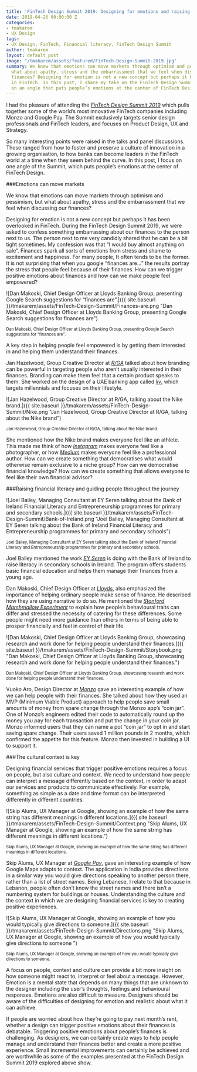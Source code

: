 ```yaml
---
title: 'FinTech Design Summit 2019: Designing for emotions and raising financial literacy'
date: 2019-04-26 00:00:00 Z
categories:
- tmakarem
- UX Design
tags:
- UX Design, FinTech, Financial literacy, FinTech Design Summit
author: tmakarem
layout: default_post
image: "/tmakarem/assets/featured/FinTech-Design-Summit-2019.jpg"
summary: We know that emotions can move markets through optimism and pessimism but
  what about apathy, stress and the embarrassment that we feel when discussing our
  finances? Designing for emotion is not a new concept but perhaps it has been overlooked
  in FinTech. In this post, I share my take on the FinTech Design Summit 2019 focusing
  on an angle that puts people’s emotions at the center of FinTech Design.
---
```


I had the pleasure of attending the *[FinTech Design Summit 2019](https://fintechdesignsummit.com/london)* which pulls together some of the world’s most innovative FinTech companies including Monzo and Google Pay. The Summit exclusively targets senior design professionals and FinTech leaders, and focuses on Product Design, UX and Strategy.

So many interesting points were raised in the talks and panel discussions. These ranged from how to foster and preserve a culture of innovation in a growing organisation, to how banks can become leaders in the FinTech world at a time when they seem behind the curve. In this post, I focus on one angle of the Summit, which puts people’s emotions at the center of FinTech Design.

###Emotions can move markets

We know that emotions can move markets through optimism and pessimism, but what about apathy, stress and the embarrassment that we feel when discussing our finances?

Designing for emotion is not a new concept but perhaps it has been overlooked in FinTech. During the FinTech Design Summit 2019, we were asked to confess something embarrassing about our finances to the person next to us. The person next to me very candidly shared that he can be a bit tight sometimes. My confession was that “I would buy almost anything on sale”. Finances spark all sorts of emotions from stress and shame to excitement and happiness. For many people, It often tends to be the former. It is not surprising that when you google “finances are...” the results portray the stress that people feel because of their finances. How can we trigger positive emotions about finances and how can we make people feel empowered?

![Dan Makoski, Chief Design Officer at Lloyds Banking Group, presenting Google Search suggestions for “finances are”.]({{ site.baseurl }}/tmakarem/assets/FinTech-Design-Summit/Finances-are.png "Dan Makoski, Chief Design Officer at Lloyds Banking Group, presenting Google Search suggestions for finances are")

<p style="font-size: 80%;">
Dan Makoski, Chief Design Officer at Lloyds Banking Group, presenting Google Search suggestions for “finances are".
</p>

A key step in helping people feel empowered is by getting them interested in and helping them understand their finances.

Jan Hazelwood, Group Creative Director at *[R/GA](https://www.rga.com/)* talked about how branding can be powerful in targeting people who aren’t usually interested in their finances. Branding can make them feel that a certain product speaks to them. She worked on the design of a UAE banking app called *[liv](https://www.liv.me/en/)*, which targets millennials and focuses on their lifestyle.  

![Jan Hazelwood, Group Creative Director at R/GA, talking about the Nike brand.]({{ site.baseurl }}/tmakarem/assets/FinTech-Design-Summit/Nike.png "Jan Hazelwood, Group Creative Director at R/GA, talking about the Nike brand")

<p style="font-size: 80%;">
Jan Hazelwood, Group Creative Director at R/GA, talking about the Nike brand.
</p>

She mentioned how the Nike brand makes everyone feel like an athlete. This made me think of how *[Instagram](https://www.instagram.com/)* makes everyone feel like a photographer, or how *[Medium](https://medium.com/)* makes everyone feel like a professional author. How can we create something that democratises what would otherwise remain exclusive to a niche group? How can we democratise financial knowledge? How can we create something that allows everyone to feel like their own financial advisor?  

###Raising financial literacy and guiding people throughout the journey

![Joel Bailey, Managing Consultant at EY Seren talking about the Bank of Ireland Financial Literacy and Entrepreneurship programmes for primary and secondary schools.]({{ site.baseurl }}/tmakarem/assets/FinTech-Design-Summit/Bank-of-Ireland.png "Joel Bailey, Managing Consultant at EY Seren talking about the Bank of Ireland Financial Literacy and Entrepreneurship programmes for primary and secondary schools")

<p style="font-size: 80%;">
Joel Bailey, Managing Consultant at EY Seren talking about the Bank of Ireland Financial Literacy and Entrepreneurship programmes for primary and secondary schools.
</p>

Joel Bailey mentioned the work *[EY Seren](https://www.ey-seren.com/)* is doing with the Bank of Ireland to raise literacy in secondary schools in Ireland. The program offers students basic financial education and helps them manage their finances from a young age.

Dan Makoski, Chief Design Officer at *[Lloyds](https://www.lloydsbank.com/)*, also emphasized the importance of helping ordinary people make sense of finance. He described how they are using narrative to do so. He mentioned the *[Stanford Marshmallow Experiment](https://en.wikipedia.org/wiki/Stanford_marshmallow_experiment)* to explain how people’s behavioural traits can differ and stressed the necessity of catering for these differences. Some people might need more guidance than others in terms of being able to prosper financially and feel in control of their life.

![Dan Makoski, Chief Design Officer at Lloyds Banking Group, showcasing research and work done for helping people understand their finances.]({{ site.baseurl }}/tmakarem/assets/FinTech-Design-Summit/Storybook.png "Dan Makoski, Chief Design Officer at Lloyds Banking Group, showcasing research and work done for helping people understand their finances.")

<p style="font-size: 80%;">
Dan Makoski, Chief Design Officer at Lloyds Banking Group, showcasing research and work done for helping people understand their finances.
</p>

Vuoko Aro, Design Director at *[Monzo](https://monzo.com/)* gave an interesting example of how we can help people with their finances. She talked about how they used an MVP (Minimum Viable Product) approach to help people save small amounts of money from spare change through the Monzo app’s “coin jar”. One of Monzo’s engineers edited their code to automatically round up the money you pay for each transaction and put the change in your coin jar. Monzo informed users that they can name a pot “coin jar” to opt in and start saving spare change. Their users saved 1 million pounds in 2 months, which confirmed the appetite for this feature. Monzo then invested in building a UI to support it.

###The cultural context is key

Designing financial services that trigger positive emotions requires a focus on people, but also culture and context. We need to understand how people can interpret a message differently based on the context, in order to adapt our services and products to communicate effectively. For example, something as simple as a date and time format can be interpreted differently in different countries.


![Skip Alums, UX Manager at Google, showing an example of how the same string has different meanings in different locations.]({{ site.baseurl }}/tmakarem/assets/FinTech-Design-Summit/Context.png "Skip Alums, UX Manager at Google, showing an example of how the same string has different meanings in different locations.")

<p style="font-size: 80%;">
Skip Alums, UX Manager at Google, showing an example of how the same string has different meanings in different locations.
</p>

Skip Alums, UX Manager at *[Google Pay](https://pay.google.com/payments/u/0/home)*, gave an interesting example of how Google Maps adapts to context. The application in India provides directions in a similar way you would give directions speaking to another person there, rather than a list of street names. Being Lebanese, I relate to that because in Lebanon, people often don’t know the street names and there isn’t a numbering system for buildings or houses. Understanding the culture and the context in which we are designing financial services is key to creating positive experiences.

![Skip Alums, UX Manager at Google, showing an example of how you would typically give directions to someone.]({{ site.baseurl }}/tmakarem/assets/FinTech-Design-Summit/Directions.png "Skip Alums, UX Manager at Google, showing an example of how you would typically give directions to someone ")

<p style="font-size: 80%;">
Skip Alums, UX Manager at Google, showing an example of how you would typically give directions to someone.
</p>

A focus on people, context and culture can provide a bit more insight on how someone might react to, interpret or feel about a message. However, Emotion is a mental state that depends on many things that are unknown to the designer including the user’s thoughts, feelings and behavioural responses. Emotions are also difficult to measure. Designers should be aware of the difficulties of designing for emotion and realistic about what it can achieve.

If people are worried about how they’re going to pay next month’s rent, whether a design can trigger positive emotions about their finances is debatable. Triggering positive emotions about people’s finances is challenging. As designers, we can certainly create ways to help people manage and understand their finances better and create a more positive experience. Small incremental improvements can certainly be achieved and are worthwhile as some of the examples presented at the FinTech Design Summit 2019 explored above show.

